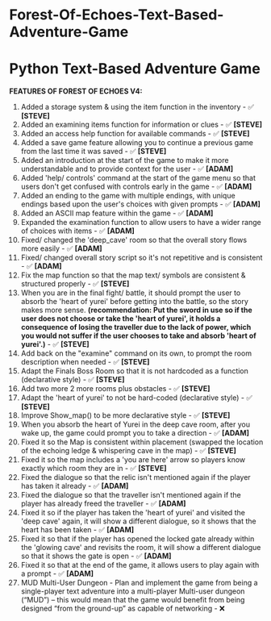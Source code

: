 # Forest-Of-Echoes-Text-Based-Adventure-Game
# Python Text-Based Adventure Game


**FEATURES OF FOREST OF ECHOES V4:**

1. Added a storage system & using the item function in the inventory -                                                                                     ✅ **[STEVE]**
2. Added an examining items function for information or clues -                                                                                            ✅ **[STEVE]**
3. Added an access help function for available commands -                                                                                                  ✅ **[STEVE]**
4. Added a save game feature allowing you to continue a previous game from the last time it was saved -                                                    ✅ **[STEVE]**
5. Added an introduction at the start of the game to make it more understandable and to provide context for the user -                                     ✅ **[ADAM]**
6. Added 'help/ controls' command at the start of the game menu so that users don't get confused with controls early in the game -                         ✅ **[ADAM]**
7. Added an ending to the game with multiple endings, with unique endings based upon the user's choices with given prompts -                               ✅ **[ADAM]**
8. Added an ASCII map feature within the game -                                                                                                            ✅ **[ADAM]**
9. Expanded the examination function to allow users to have a wider range of choices with items -                                                          ✅ **[ADAM]**
10. Fixed/ changed the 'deep_cave' room so that the overall story flows more easily -                                                                      ✅ **[ADAM]**
11. Fixed/ changed overall story script so it's not repetitive and is consistent -                                                                         ✅ **[ADAM]**
12. Fix the map function so that the map text/ symbols are consistent & structured properly -                                                              ✅ **[STEVE]**
13. When you are in the final fight/ battle, it should prompt the user to absorb the 'heart of yurei' before getting into the battle, so the story makes more sense. **(recommendation: Put the sword in use so if the user does not choose or take the 'heart of yurei', it holds a consequence of losing the traveller due to the lack of power, which you would not suffer if the user chooses to take and absorb 'heart of yurei'.)** -                                                                   ✅ **[STEVE]**
14. Add back on the "examine" command on its own, to prompt the room description when needed -                                                             ✅ **[STEVE]**
15. Adapt the Finals Boss Room so that it is not hardcoded as a function (declarative style) -                                                             ✅ **[STEVE]**
16. Add two more 2 more rooms plus obstacles -                                                                                                             ✅ **[STEVE]**
17. Adapt the 'heart of yurei' to not be hard-coded (declarative style) -                                                                                  ✅ **[STEVE]**
18. Improve Show_map() to be more declarative style -                                                                                                      ✅ **[STEVE]**
19. When you absorb the heart of Yurei in the deep cave room, after you wake up, the game could prompt you to take a direction -                           ✅ **[ADAM]**
20. Fixed it so the Map is consistent within placement (swapped the location of the echoing ledge & whispering cave in the map) - ✅ **[STEVE]**
21. Fixed it so the map includes a 'you are here' arrow so players know exactly which room they are in - ✅ **[STEVE]**
22. Fixed the dialogue so that the relic isn't mentioned again if the player has taken it already - ✅ **[ADAM]**
23. Fixed the dialogue so that the traveller isn't mentioned again if the player has already freed the traveller - ✅ **[ADAM]**
24. Fixed it so if the player has taken the 'heart of yurei' and visited the 'deep cave' again, it will show a different dialogue, so it shows that the heart has been taken - ✅ **[ADAM]**
25. Fixed it so that if the player has opened the locked gate already within the 'glowing cave' and revisits the room, it will show a different dialogue so that it shows the gate is open - ✅ **[ADAM]**
26. Fixed it so that at the end of the game, it allows users to play again with a prompt - ✅ **[ADAM]**
27. MUD Multi-User Dungeon - Plan and implement the game from being a single-player text adventure into a multi-player Multi-user dungeon (“MUD”) – this would mean that the game would benefit from being designed “from the ground-up” as capable of networking - ❌


